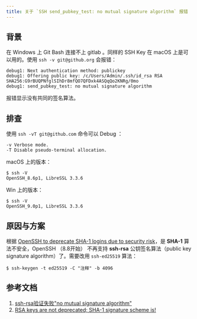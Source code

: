 ```yaml
---
title: 关于 `SSH send_pubkey_test: no mutual signature algorithm` 报错
---
```


## 背景
在 Windows 上 Git Bash 连接不上 gitlab 。同样的 SSH Key 在 macOS 上是可以用的。使用 `ssh -v git@github.org` 会报错：

```
debug1: Next authentication method: publickey
debug1: Offering public key: /c/Users/Admin/.ssh/id_rsa RSA SHA256:G9rBUQPNfglSIhDr8mfQO7QFDxk4ASQqQo2KNRg/0mo
debug1: send_pubkey_test: no mutual signature algorithm
```

报错显示没有共同的签名算法。

## 排查

使用 `ssh -vT git@github.com` 命令可以 Debug ：

```
-v Verbose mode. 
-T Disable pseudo-terminal allocation.
```

macOS 上的版本：

```
$ ssh -V
OpenSSH_8.6p1, LibreSSL 3.3.6
```

Win 上的版本：

```
$ ssh -V
OpenSSH_9.0p1, LibreSSL 3.3.6
```

## 原因与方案
根据 [OpenSSH to deprecate SHA-1 logins due to security risk](https://www.zdnet.com/article/openssh-to-deprecate-sha-1-logins-due-to-security-risk/)，是 **SHA-1** 算法不安全，OpenSSH （8.8开始） 不再支持 **ssh-rsa** 公钥签名算法（public key signature algorithm）了。需要改用 `ssh-ed25519` 算法：

```
$ ssh-keygen -t ed25519 -C "注释" -b 4096
```

## 参考文档
1. [ssh-rsa验证失败"no mutual signature algorithm"](https://zhuanlan.zhihu.com/p/419745598)
2. [RSA keys are not deprecated; SHA-1 signature scheme is!](https://ikarus.sg/rsa-is-not-dead/)